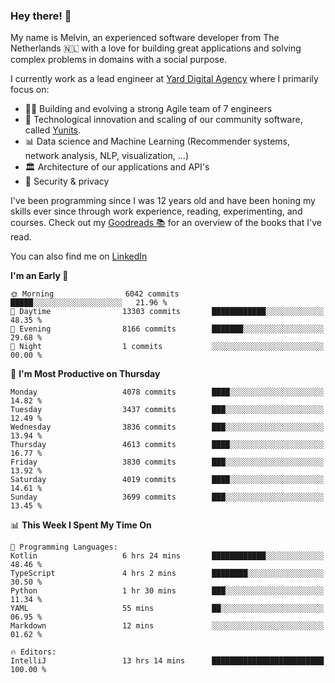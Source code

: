 ### Hey there! 👋

My name is Melvin, an experienced software developer from The Netherlands 🇳🇱 with a love for building great applications and solving complex problems in domains with a social purpose. 

I currently work as a lead engineer at [Yard Digital Agency](https://github.com/yardinternet) where I primarily focus on:

* 👏🏼 Building and evolving a strong Agile team of 7 engineers
* 🚀 Technological innovation and scaling of our community software, called [Yunits](https://www.yunits.com/).
* 📊 Data science and Machine Learning (Recommender systems, network analysis, NLP, visualization, ...)
* 🏛 Architecture of our applications and API's
* 🔐 Security & privacy

I've been programming since I was 12 years old and have been honing my skills ever since through work experience, reading, experimenting, and courses.
Check out my [Goodreads 📚](https://goodreads.com/melvinkoopmans) for an overview of the books that I've read. 

You can also find me on [LinkedIn](https://www.linkedin.com/in/melvinkoopmans)

<!--START_SECTION:waka-->
**I'm an Early 🐤** 

```text
🌞 Morning                6042 commits        █████░░░░░░░░░░░░░░░░░░░░   21.96 % 
🌆 Daytime                13303 commits       ████████████░░░░░░░░░░░░░   48.35 % 
🌃 Evening                8166 commits        ███████░░░░░░░░░░░░░░░░░░   29.68 % 
🌙 Night                  1 commits           ░░░░░░░░░░░░░░░░░░░░░░░░░   00.00 % 
```
📅 **I'm Most Productive on Thursday** 

```text
Monday                   4078 commits        ████░░░░░░░░░░░░░░░░░░░░░   14.82 % 
Tuesday                  3437 commits        ███░░░░░░░░░░░░░░░░░░░░░░   12.49 % 
Wednesday                3836 commits        ███░░░░░░░░░░░░░░░░░░░░░░   13.94 % 
Thursday                 4613 commits        ████░░░░░░░░░░░░░░░░░░░░░   16.77 % 
Friday                   3830 commits        ███░░░░░░░░░░░░░░░░░░░░░░   13.92 % 
Saturday                 4019 commits        ████░░░░░░░░░░░░░░░░░░░░░   14.61 % 
Sunday                   3699 commits        ███░░░░░░░░░░░░░░░░░░░░░░   13.45 % 
```


📊 **This Week I Spent My Time On** 

```text
💬 Programming Languages: 
Kotlin                   6 hrs 24 mins       ████████████░░░░░░░░░░░░░   48.46 % 
TypeScript               4 hrs 2 mins        ████████░░░░░░░░░░░░░░░░░   30.50 % 
Python                   1 hr 30 mins        ███░░░░░░░░░░░░░░░░░░░░░░   11.34 % 
YAML                     55 mins             ██░░░░░░░░░░░░░░░░░░░░░░░   06.95 % 
Markdown                 12 mins             ░░░░░░░░░░░░░░░░░░░░░░░░░   01.62 % 

🔥 Editors: 
IntelliJ                 13 hrs 14 mins      █████████████████████████   100.00 % 
```


<!--END_SECTION:waka-->

